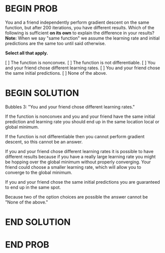 # BEGIN PROB

You and a friend independently perform gradient descent on the same function, but after $200$ iterations, you have different results. Which of the following is sufficient **on its own** to explain the difference in your results? **Note:** When we say "same function" we assume the learning rate and initial predictions are the same too until said otherwise.

**Select all that apply.**

[ ] The function is nonconvex.
[ ] The function is not differentiable.
[ ] You and your friend chose different learning rates.
[ ] You and your friend chose the same initial predictions.
[ ] None of the above.

# BEGIN SOLUTION

Bubbles 3: "You and your friend chose different learning rates."

If the function is nonconvex and you and your friend have the same initial prediction and learning rate you should end up in the same location local or global minimum.

If the function is not differentiable then you cannot perform gradient descent, so this cannot be an answer.

If you and your friend chose different learning rates it is possible to have different results because if you have a really large learning rate you might be hopping over the global minimum without properly converging. Your friend could choose a smaller learning rate, which will allow you to converge to the global minimum.

If you and your friend chose the same initial predictions you are guaranteed to end up in the same spot.

Because two of the option choices are possible the answer cannot be "None of the above."

# END SOLUTION

# END PROB